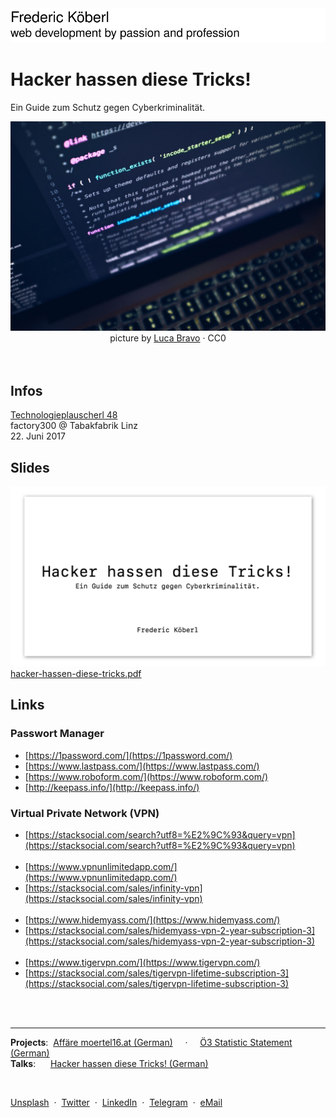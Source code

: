 <div id="content-start"></div>

<a href="https://github.com/internetztube/internetztube/blob/master/README.md#content-start">
<img src="https://raw.githubusercontent.com/internetztube/internetztube/master/slogan.svg" />
</a>

# Hacker hassen diese Tricks!

Ein Guide zum Schutz gegen Cyberkriminalität.

<img src="./hero.jpeg" />

<div align="center">
picture by <a href="https://unsplash.com/photos/XJXWbfSo2f0/">Luca Bravo</a>&nbsp;·&nbsp;CC0
</div>
<br /><br />




## Infos


<a href="http://technologieplauscherl.at/48/" target="_blank">
Technologieplauscherl 48
</a><br>
factory300 @ Tabakfabrik Linz<br>
22. Juni 2017


## Slides

<a href="./slides.pdf">
<img src="./slides-thumbnail.png" />
hacker-hassen-diese-tricks.pdf
</a>


## Links

### Passwort Manager

* [https://1password.com/](https://1password.com/)
* [https://www.lastpass.com/](https://www.lastpass.com/)
* [https://www.roboform.com/](https://www.roboform.com/)
* [http://keepass.info/](http://keepass.info/)


### Virtual Private Network (VPN)


* [https://stacksocial.com/search?utf8=%E2%9C%93&query=vpn](https://stacksocial.com/search?utf8=%E2%9C%93&query=vpn)<br/><br />
* [https://www.vpnunlimitedapp.com/](https://www.vpnunlimitedapp.com/)
* [https://stacksocial.com/sales/infinity-vpn](https://stacksocial.com/sales/infinity-vpn)<br/><br />
* [https://www.hidemyass.com/](https://www.hidemyass.com/)
* [https://stacksocial.com/sales/hidemyass-vpn-2-year-subscription-3](https://stacksocial.com/sales/hidemyass-vpn-2-year-subscription-3)<br/><br />
* [https://www.tigervpn.com/](https://www.tigervpn.com/)
* [https://stacksocial.com/sales/tigervpn-lifetime-subscription-3](https://stacksocial.com/sales/tigervpn-lifetime-subscription-3)



<br /><br />

--- 
**Projects**:&nbsp; [Affäre moertel16.at (German)](https://github.com/internetztube/internetztube/blob/master/projects/affaere-moertel16-at/index.md#content-start) &nbsp;&nbsp;&nbsp;&nbsp;·&nbsp;&nbsp;&nbsp;&nbsp; [Ö3 Statistic Statement (German)](https://github.com/internetztube/internetztube/blob/master/projects/oe3-statistics/index.md#content-start) <br />
**Talks**:&nbsp;&nbsp;&nbsp;&nbsp;&nbsp;&nbsp;[Hacker hassen diese Tricks! (German)](https://github.com/internetztube/internetztube/blob/master/talks/hacker-hassen-diese-tricks/index.md#content-start)

<br />

[Unsplash](https://unsplash.com/@internetztube)
&nbsp;·&nbsp;
[Twitter](https://twitter.com/internetztube)
&nbsp;·&nbsp;
[LinkedIn](https://linkedin.com/in/koeberl)
&nbsp;·&nbsp;
[Telegram](https://telegram.me/internetztube)
&nbsp;·&nbsp;
[eMail](mailto:please-no-spam--thanks@frederickoeberl.com)

